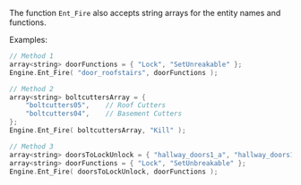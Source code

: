 The function `Ent_Fire` also accepts string arrays for the entity names and functions.

Examples:  
```cpp
// Method 1
array<string> doorFunctions = { "Lock", "SetUnreakable" };
Engine.Ent_Fire( "door_roofstairs", doorFunctions );

// Method 2
array<string> boltcuttersArray = {
	"boltcutters05",	// Roof Cutters
	"boltcutters04",	// Basement Cutters
};
Engine.Ent_Fire( boltcuttersArray, "Kill" );

// Method 3
array<string> doorsToLockUnlock = { "hallway_doors1_a", "hallway_doors1_b" };
array<string> doorFunctions = { "Lock", "SetUnbreakable" };
Engine.Ent_Fire( doorsToLockUnlock, doorFunctions );
```

